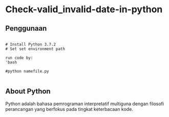 # Check-valid_invalid-date-in-python

## Penggunaan
```

# Install Python 3.7.2
# Set set environment path

run code by:
'bash

#python namefile.py


```

## About Python

Python adalah bahasa pemrograman interpretatif multiguna dengan filosofi perancangan yang berfokus pada tingkat keterbacaan kode.
